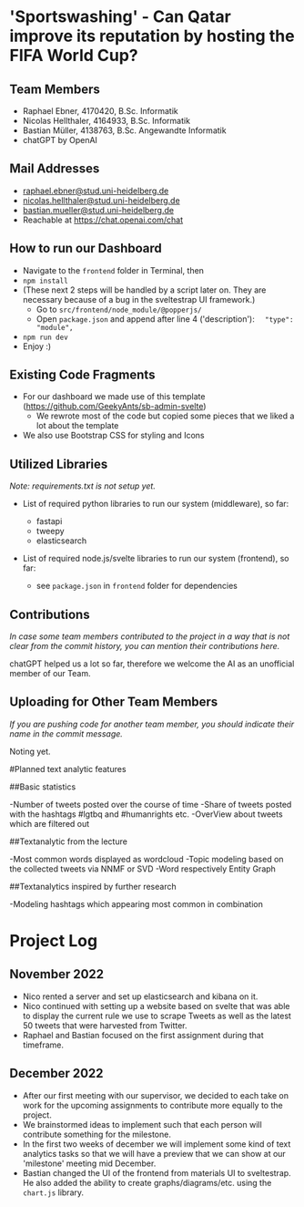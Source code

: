 # 'Sportswashing' - Can Qatar improve its reputation by hosting the FIFA World Cup?

## Team Members

- Raphael Ebner, 4170420, B.Sc. Informatik
- Nicolas Hellthaler, 4164933, B.Sc. Informatik
- Bastian Müller, 4138763, B.Sc. Angewandte Informatik
- chatGPT by OpenAI

## Mail Addresses

- raphael.ebner@stud.uni-heidelberg.de
- nicolas.hellthaler@stud.uni-heidelberg.de
- bastian.mueller@stud.uni-heidelberg.de
- Reachable at https://chat.openai.com/chat

## How to run our Dashboard
- Navigate to the `frontend` folder in Terminal, then
- `npm install`
- (These next 2 steps will be handled by a script later on. They are necessary because of a bug in the sveltestrap UI framework.)
  - Go to `src/frontend/node_module/@popperjs/`
  - Open `package.json` and append after line 4 ('description'): `  "type": "module",`
- `npm run dev`
- Enjoy :)


## Existing Code Fragments

- For our dashboard we made use of this template (https://github.com/GeekyAnts/sb-admin-svelte)
  - We rewrote most of the code but copied some pieces that we liked a lot about the template
- We also use Bootstrap CSS for styling and Icons

## Utilized Libraries

*Note: requirements.txt is not setup yet.*
- List of required python libraries to run our system (middleware), so far:
  - fastapi
  - tweepy
  - elasticsearch

- List of required node.js/svelte libraries to run our system (frontend), so far:
  - see `package.json` in `frontend` folder for dependencies

## Contributions
*In case some team members contributed to the project in a way that is not clear from the commit history, you can mention their contributions here.*

chatGPT helped us a lot so far, therefore we welcome the AI as an unofficial member of our Team.

## Uploading for Other Team Members

*If you are pushing code for another team member, you should indicate their name in the commit message.*

Noting yet.

#Planned text analytic features

##Basic statistics

-Number of tweets posted over the course of time
-Share of tweets posted with the hashtags #lgtbq and #humanrights etc.
-OverView about tweets which are filtered out

##Textanalytic from the lecture

-Most common words displayed as wordcloud
-Topic modeling based on the collected tweets via NNMF or SVD
-Word respectively Entity Graph

##Textanalytics inspired by further research

-Modeling hashtags which appearing most common in combination


# Project Log
## November 2022

- Nico rented a server and set up elasticsearch and kibana on it.
- Nico continued with setting up a website based on svelte that was able to display the current rule we use to scrape Tweets as well as the latest 50 tweets that were harvested from Twitter.
- Raphael and Bastian focused on the first assignment during that timeframe.

## December 2022

- After our first meeting with our supervisor, we decided to each take on work for the upcoming assignments to contribute more equally to the project.
- We brainstormed ideas to implement such that each person will contribute something for the milestone.
- In the first two weeks of december we will implement some kind of text analytics tasks so that we will have a preview that we can show at our 'milestone' meeting mid December.
- Bastian changed the UI of the frontend from materials UI to sveltestrap. He also added the ability to create graphs/diagrams/etc. using the `chart.js` library.
